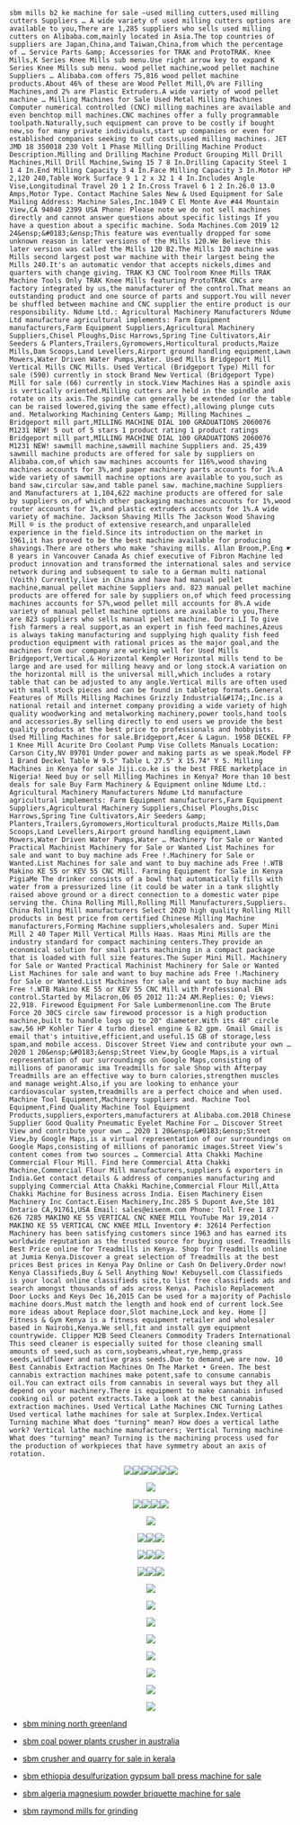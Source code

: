 ```
sbm mills b2 ke machine for sale –used milling cutters,used milling cutters Suppliers … A wide variety of used milling cutters options are available to you,There are 1,285 suppliers who sells used milling cutters on Alibaba.com,mainly located in Asia.The top countries of suppliers are Japan,China,and Taiwan,China,from which the percentage of … Service Parts &amp; Accessories for TRAK and ProtoTRAK. Knee Mills,K Series Knee Mills sub menu.Use right arrow key to expand K Series Knee Mills sub menu. wood pellet machine,wood pellet machine Suppliers … Alibaba.com offers 75,816 wood pellet machine products.About 46% of these are Wood Pellet Mill,0% are Filling Machines,and 2% are Plastic Extruders.A wide variety of wood pellet machine … Milling Machines for Sale Used Metal Milling Machines Computer numerical controlled (CNC) milling machines are available and even benchtop mill machines.CNC machines offer a fully programmable toolpath.Naturally,such equipment can prove to be costly if bought new,so for many private individuals,start up companies or even for established companies seeking to cut costs,used milling machines. JET JMD 18 350018 230 Volt 1 Phase Milling Drilling Machine Product Description.Milling and Drilling Machine Product Grouping Mill Drill Machines,Mill Drill Machine,Swing 15 7 8 In.Drilling Capacity Steel 1 1 4 In.End Milling Capacity 3 4 In.Face Milling Capacity 3 In.Motor HP 2,120 240,Table Work Surface 9 1 2 x 32 1 4 In.Includes Angle Vise,Longitudinal Travel 20 1 2 In.Cross Travel 6 1 2 In.26.0 13.0 Amps,Motor Type. Contact Machine Sales New & Used Equipment for Sale Mailing Address: Machine Sales,Inc.1049 C El Monte Ave #44 Mountain View,CA 94040 2399 USA Phone: Please note we do not sell machines directly and cannot answer questions about specific listings If you have a question about a specific machine. Soda Machines.Com 2019 12 24&ensp;&#0183;&ensp;This feature was eventually dropped for some unknown reason in later versions of the Mills 120.We Believe this later version was called the Mills 120 B2.The Mills 120 machine was Mills second largest post war machine with their largest being the Mills 240.It's an automatic vendor that accepts nickels,dimes and quarters with change giving. TRAK K3 CNC Toolroom Knee Mills TRAK Machine Tools Only TRAK Knee Mills featuring ProtoTRAK CNCs are factory integrated by us,the manufacturer of the control.That means an outstanding product and one source of parts and support.You will never be shuffled between machine and CNC supplier the entire product is our responsibility. Ndume Ltd.: Agricultural Machinery Manufacturers Ndume Ltd manufacture agricultural implements: Farm Equipment manufacturers,Farm Equipment Suppliers,Agricultural Machinery Suppliers,Chisel Ploughs,Disc Harrows,Spring Tine Cultivators,Air Seeders & Planters,Trailers,Gyromowers,Horticultural products,Maize Mills,Dam Scoops,Land Levellers,Airport ground handling equipment,Lawn Mowers,Water Driven Water Pumps,Water. Used Mills Bridgeport Mill Vertical Mills CNC Mills. Used Vertical (Bridgeport Type) Mill for sale (590) currently in stock Brand New Vertical (Bridgeport Type) Mill for sale (66) currently in stock.View Machines Has a spindle axis is vertically oriented.Milling cutters are held in the spindle and rotate on its axis.The spindle can generally be extended (or the table can be raised lowered,giving the same effect),allowing plunge cuts and. Metalworking Machining Centers &amp; Milling Machines … Bridgeport mill part,MILLING MACHINE DIAL 100 GRADUATIONS 2060076 M1231 NEW! 5 out of 5 stars 1 product rating 1 product ratings Bridgeport mill part,MILLING MACHINE DIAL 100 GRADUATIONS 2060076 M1231 NEW! sawmill machine,sawmill machine Suppliers and. 25,439 sawmill machine products are offered for sale by suppliers on Alibaba.com,of which saw machines accounts for 116%,wood shaving machines accounts for 3%,and paper machinery parts accounts for 1%.A wide variety of sawmill machine options are available to you,such as band saw,circular saw,and table panel saw. machine,machine Suppliers and Manufacturers at 1,104,622 machine products are offered for sale by suppliers on,of which other packaging machines accounts for 1%,wood router accounts for 1%,and plastic extruders accounts for 1%.A wide variety of machine. Jackson Shaving Mills The Jackson Wood Shaving Mill ® is the product of extensive research,and unparalleled experience in the field.Since its introduction on the market in 1961,it has proved to be the best machine available for producing shavings.There are others who make "shaving mills. Allan Broom,P.Eng ☛8 years in Vancouver Canada As chief executive of Fibron Machine led product innovation and transformed the international sales and service network during and subsequent to sale to a German multi national (Voith) Currently,live in China and have had manual pellet machine,manual pellet machine Suppliers and. 823 manual pellet machine products are offered for sale by suppliers on,of which feed processing machines accounts for 57%,wood pellet mill accounts for 8%.A wide variety of manual pellet machine options are available to you,There are 823 suppliers who sells manual pellet machine. Dorri LI To give fish farmers a real support,as an expert in fish feed machines,Azeus is always taking manufacturing and supplying high quality fish feed production equipment with rational prices as the major goal,and the machines from our company are working well for Used Mills Bridgeport,Vertical,& Horizontal Kempler Horizontal mills tend to be large and are used for milling heavy and or long stock.A variation on the horizontal mill is the universal mill,which includes a rotary table that can be adjusted to any angle.Vertical mills are often used with small stock pieces and can be found in tabletop formats.General Features of Mills Milling Machines Grizzly Industrial&#174;,Inc.is a national retail and internet company providing a wide variety of high quality woodworking and metalworking machinery,power tools,hand tools and accessories.By selling directly to end users we provide the best quality products at the best price to professionals and hobbyists. Used Milling Machines for sale.Bridgeport,Acer & Lagun. 1958 DECKEL FP 1 Knee Mill Acurite Dro Coolant Pump Vise Collets Manuals Location: Carson City,NV 89701 Under power and making parts as we speak.Model FP 1 Brand Deckel Table W 9.5" Table L 27.5" X 15.74" Y 5. Milling Machines in Kenya for sale Jiji.co.ke is the best FREE marketplace in Nigeria! Need buy or sell Milling Machines in Kenya? More than 10 best deals for sale Buy Farm Machinery & Equipment online Ndume Ltd.: Agricultural Machinery Manufacturers Ndume Ltd manufacture agricultural implements: Farm Equipment manufacturers,Farm Equipment Suppliers,Agricultural Machinery Suppliers,Chisel Ploughs,Disc Harrows,Spring Tine Cultivators,Air Seeders &amp; Planters,Trailers,Gyromowers,Horticultural products,Maize Mills,Dam Scoops,Land Levellers,Airport ground handling equipment,Lawn Mowers,Water Driven Water Pumps,Water … Machinery for Sale or Wanted Practical Machinist Machinery for Sale or Wanted List Machines for sale and want to buy machine ads Free !.Machinery for Sale or Wanted.List Machines for sale and want to buy machine ads Free !.WTB Makino KE 55 or KEV 55 CNC Mill. Farming Equipment for Sale in Kenya PigiaMe The drinker consists of a bowl that automatically fills with water from a pressurized line (it could be water in a tank slightly raised above ground or a direct connection to a domestic water pipe serving the. China Rolling Mill,Rolling Mill Manufacturers,Suppliers. China Rolling Mill manufacturers Select 2020 high quality Rolling Mill products in best price from certified Chinese Milling Machine manufacturers,Forming Machine suppliers,wholesalers and. Super Mini Mill 2 40 Taper Mill Vertical Mills Haas. Haas Mini Mills are the industry standard for compact machining centers.They provide an economical solution for small parts machining in a compact package that is loaded with full size features.The Super Mini Mill. Machinery for Sale or Wanted Practical Machinist Machinery for Sale or Wanted List Machines for sale and want to buy machine ads Free !.Machinery for Sale or Wanted.List Machines for sale and want to buy machine ads Free !.WTB Makino KE 55 or KEV 55 CNC Mill with Professional EN control.Started by Milacron,06 05 2012 11:24 AM.Replies: 0; Views: 22,918. Firewood Equipment For Sale Lumbermenonline.com The Brute Force 20 30CS circle saw firewood processor is a high production machine,built to handle logs up to 20" diameter.With its 48" circle saw,56 HP Kohler Tier 4 turbo diesel engine & 82 gpm. Gmail Gmail is email that's intuitive,efficient,and useful.15 GB of storage,less spam,and mobile access. Discover Street View and contribute your own … 2020 1 20&ensp;&#0183;&ensp;Street View,by Google Maps,is a virtual representation of our surroundings on Google Maps,consisting of millions of panoramic ima Treadmills for sale Shop with Afterpay Treadmills are an effective way to burn calories,strengthen muscles and manage weight.Also,if you are looking to enhance your cardiovascular system,treadmills are a perfect choice and when used. Machine Tool Equipment,Machinery suppliers and. Machine Tool Equipment,Find Quality Machine Tool Equipment Products,suppliers,exporters,manufacturers at Alibaba.com.2018 Chinese Supplier Good Quality Pneumatic Eyelet Machine For … Discover Street View and contribute your own … 2020 1 20&ensp;&#0183;&ensp;Street View,by Google Maps,is a virtual representation of our surroundings on Google Maps,consisting of millions of panoramic images.Street View’s content comes from two sources … Commercial Atta Chakki Machine Commercial Flour Mill. Find here Commercial Atta Chakki Machine,Commercial Flour Mill manufacturers,suppliers & exporters in India.Get contact details & address of companies manufacturing and supplying Commercial Atta Chakki Machine,Commercial Flour Mill,Atta Chakki Machine for Business across India. Eisen Machinery Eisen Machinery Inc Contact.Eisen Machinery,Inc.285 S Dupont Ave,Ste 101 Ontario CA,91761,USA Email: sales@eisenm.com Phone: Toll Free 1 877 626 7285 MAKINO KE 55 VERTICAL CNC KNEE MILL YouTube Mar 19,2014 · MAKINO KE 55 VERTICAL CNC KNEE MILL Inventory #: 32614 Perfection Machinery has been satisfying customers since 1963 and has earned its worldwide reputation as the trusted source for buying used. Treadmills Best Price online for Treadmills in Kenya. Shop for Treadmills online at Jumia Kenya.Discover a great selection of Treadmills at the best prices Best prices in Kenya Pay Online or Cash On Delivery.Order now! Kenya Classifieds,Buy & Sell Anything Now! Kebuysell.com Classifieds is your local online classifieds site,to list free classifieds ads and search amongst thousands of ads across Kenya. Pachislo Replacement Door Locks and Keys Dec 16,2015 Can be used for a majority of Pachislo machine doors.Must match the length and hook end of current lock.See more ideas about Replace door,Slot machine,Lock and key. Home [] Fitness & Gym Kenya is a fitness equipment retailer and wholesaler based in Nairobi,Kenya.We sell,fit and install gym equipment countrywide. Clipper M2B Seed Cleaners Commodity Traders International This seed cleaner is especially suited for those cleaning small amounts of seed,such as corn,soybeans,wheat,rye,hemp,grass seeds,wildflower and native grass seeds.Due to demand,we are now. 10 Best Cannabis Extraction Machines On The Market • Green. The best cannabis extraction machines make potent,safe to consume cannabis oil.You can extract oils from cannabis in several ways but they all depend on your machinery.There is equipment to make cannabis infused cooking oil or potent extracts.Take a look at the best cannabis extraction machines. Used Vertical Lathe Machines CNC Turning Lathes Used vertical lathe machines for sale at Surplex.Index.Vertical Turning machine What does "turning" mean? How does a vertical lathe work? Vertical lathe machine manufacturers; Vertical Turning machine What does "turning" mean? Turning is the machining process used for the production of workpieces that have symmetry about an axis of rotation. 
```

<div align="center">
  
<a rel="nofollow" href="https://m.shibang-china.com?f=github&k=sbm+mills+b2+ke+machine+for+sale+%E2%80%93"><img src="https://static.shibang-china.com/en/l.png"></a><img src="https://static.shibang-china.com/en/hw.png"><a rel="nofollow" href="https://m.shibang-china.com/product/?f=github&k=sbm+mills+b2+ke+machine+for+sale+%E2%80%93"><img src="https://static.shibang-china.com/en/p.png"></a><a rel="nofollow" href="https://m.shibang-china.com/cases/?f=github&k=sbm+mills+b2+ke+machine+for+sale+%E2%80%93"><img src="https://static.shibang-china.com/en/c.png"></a><a rel="nofollow" href="https://m.shibang-china.com/news/?f=github&k=sbm+mills+b2+ke+machine+for+sale+%E2%80%93"><img src="https://static.shibang-china.com/en/n.png"></a><a rel="nofollow" href="https://m.shibang-china.com?f=github&k=sbm+mills+b2+ke+machine+for+sale+%E2%80%93"><img src="https://static.shibang-china.com/en/m.png"></a>

<a rel="nofollow" href="https://m.shibang-china.com/product/?f=github&k=sbm+mills+b2+ke+machine+for+sale+%E2%80%93"><img src="https://static.shibang-china.com/en/b.jpg"></a>
  
<a rel="nofollow" href="https://m.shibang-china.com/solution-aggregate.html?f=github&k=sbm+mills+b2+ke+machine+for+sale+%E2%80%93"><img src="https://static.shibang-china.com/en/a.jpg"></a><a rel="nofollow" href="https://m.shibang-china.com/solution-mine.html?f=github&k=sbm+mills+b2+ke+machine+for+sale+%E2%80%93"><img src="https://static.shibang-china.com/en/m.jpg"></a><a rel="nofollow" href="https://m.shibang-china.com/solution-mill.html?f=github&k=sbm+mills+b2+ke+machine+for+sale+%E2%80%93"><img src="https://static.shibang-china.com/en/g.jpg"></a><a rel="nofollow" href="https://m.shibang-china.com/solution-epc.html?f=github&k=sbm+mills+b2+ke+machine+for+sale+%E2%80%93"><img src="https://static.shibang-china.com/en/e.jpg"></a>

<a rel="nofollow" href="https://m.shibang-china.com/product/?f=github&k=sbm+mills+b2+ke+machine+for+sale+%E2%80%93"><img src="https://static.shibang-china.com/en/a-p.png"></a>

<a rel="nofollow" href="https://m.shibang-china.com/product/crusher/c6x.html?f=github&k=sbm+mills+b2+ke+machine+for+sale+%E2%80%93"><img src="https://static.shibang-china.com/en/j.jpg"></a><a rel="nofollow" href="https://m.shibang-china.com/product/crusher/ci5x.html?f=github&k=sbm+mills+b2+ke+machine+for+sale+%E2%80%93"><img src="https://static.shibang-china.com/en/i.jpg"></a><a rel="nofollow" href="https://m.shibang-china.com/product/crusher/hst.html?f=github&k=sbm+mills+b2+ke+machine+for+sale+%E2%80%93"><img src="https://static.shibang-china.com/en/c.jpg"></a>

<a rel="nofollow" href="https://m.shibang-china.com/product/mill/mtw.html?f=github&k=sbm+mills+b2+ke+machine+for+sale+%E2%80%93"><img src="https://static.shibang-china.com/en/mtw.jpg"></a><a rel="nofollow" href="https://m.shibang-china.com/product/mill/scm.html?f=github&k=sbm+mills+b2+ke+machine+for+sale+%E2%80%93"><img src="https://static.shibang-china.com/en/scm.jpg"></a><a rel="nofollow" href="https://m.shibang-china.com/product/mill/lm.html?f=github&k=sbm+mills+b2+ke+machine+for+sale+%E2%80%93"><img src="https://static.shibang-china.com/en/lm.jpg"></a>

<a rel="nofollow" href="https://m.shibang-china.com/product/sand/vsi6x.html?f=github&k=sbm+mills+b2+ke+machine+for+sale+%E2%80%93"><img src="https://static.shibang-china.com/en/6x.jpg"></a><a rel="nofollow" href="https://m.shibang-china.com/product/sand/vu.html?f=github&k=sbm+mills+b2+ke+machine+for+sale+%E2%80%93"><img src="https://static.shibang-china.com/en/vu.jpg"></a><a rel="nofollow" href="https://m.shibang-china.com/product/mobile/klun.html?f=github&k=sbm+mills+b2+ke+machine+for+sale+%E2%80%93"><img src="https://static.shibang-china.com/en/k.jpg"></a>

<a rel="nofollow" href="https://m.shibang-china.com/cases/?f=github&k=sbm+mills+b2+ke+machine+for+sale+%E2%80%93"><img src="https://static.shibang-china.com/en/case.png"></a>

<a rel="nofollow" href="https://m.shibang-china.com/cases/aggregate/202.html?f=github&k=sbm+mills+b2+ke+machine+for+sale+%E2%80%93"><img src="https://static.shibang-china.com/en/c-1.jpg"></a>

<a rel="nofollow" href="https://m.shibang-china.com/cases/aggregate/203.html?f=github&k=sbm+mills+b2+ke+machine+for+sale+%E2%80%93"><img src="https://static.shibang-china.com/en/c-2.jpg"></a>

<a rel="nofollow" href="https://m.shibang-china.com/cases/mill/123.html?f=github&k=sbm+mills+b2+ke+machine+for+sale+%E2%80%93"><img src="https://static.shibang-china.com/en/c-3.jpg"></a>

<a rel="nofollow" href="https://m.shibang-china.com/contact_us.html?f=github&k=sbm+mills+b2+ke+machine+for+sale+%E2%80%93"><img src="https://static.shibang-china.com/en/contact.png"></a>

<a rel="nofollow" href="https://swt.shibang-china.com/?f=github&k=sbm+mills+b2+ke+machine+for+sale+%E2%80%93"><img src="https://static.shibang-china.com/en/chat.png"></a>

<a rel="nofollow" href="https://whatsapp.shibangsoft.com/WhatsApp.php?f=github&k=sbm+mills+b2+ke+machine+for+sale+%E2%80%93"><img src="https://static.shibang-china.com/en/whatsapp.png"></a>

<a rel="nofollow" href="https://m.shibang-china.com/?f=github&k=sbm+mills+b2+ke+machine+for+sale+%E2%80%93"><img src="https://static.shibang-china.com/en/website.png"></a>

</div>


* [sbm mining north greenland](sbm%20mining%20north%20greenland.md)

* [sbm coal power plants crusher in australia](sbm%20coal%20power%20plants%20crusher%20in%20australia.md)

* [sbm crusher and quarry for sale in kerala](sbm%20crusher%20and%20quarry%20for%20sale%20in%20kerala.md)

* [sbm ethiopia desulfurization gypsum ball press machine for sale](sbm%20ethiopia%20desulfurization%20gypsum%20ball%20press%20machine%20for%20sale.md)

* [sbm algeria magnesium powder briquette machine for sale](sbm%20algeria%20magnesium%20powder%20briquette%20machine%20for%20sale.md)

* [sbm raymond mills for grinding](sbm%20raymond%20mills%20for%20grinding.md)